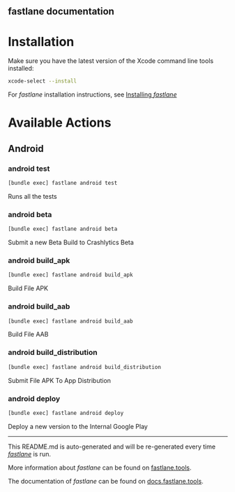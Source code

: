 fastlane documentation
----

# Installation

Make sure you have the latest version of the Xcode command line tools installed:

```sh
xcode-select --install
```

For _fastlane_ installation instructions, see [Installing _fastlane_](https://docs.fastlane.tools/#installing-fastlane)

# Available Actions

## Android

### android test

```sh
[bundle exec] fastlane android test
```

Runs all the tests

### android beta

```sh
[bundle exec] fastlane android beta
```

Submit a new Beta Build to Crashlytics Beta

### android build_apk

```sh
[bundle exec] fastlane android build_apk
```

Build File APK

### android build_aab

```sh
[bundle exec] fastlane android build_aab
```

Build File AAB

### android build_distribution

```sh
[bundle exec] fastlane android build_distribution
```

Submit File APK To App Distribution

### android deploy

```sh
[bundle exec] fastlane android deploy
```

Deploy a new version to the Internal Google Play

----

This README.md is auto-generated and will be re-generated every time [_fastlane_](https://fastlane.tools) is run.

More information about _fastlane_ can be found on [fastlane.tools](https://fastlane.tools).

The documentation of _fastlane_ can be found on [docs.fastlane.tools](https://docs.fastlane.tools).

